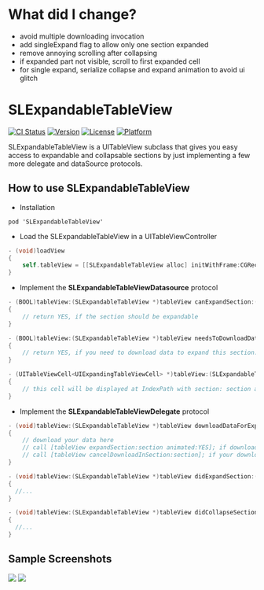 # What did I change?
* avoid multiple downloading invocation
* add singleExpand flag to allow only one section expanded
* remove annoying scrolling after collapsing
* if expanded part not visible, scroll to first expanded cell
* for single expand, serialize collapse and expand animation to avoid ui glitch

# SLExpandableTableView

[![CI Status](http://img.shields.io/travis/OliverLetterer/SLExpandableTableView.svg?style=flat)](https://travis-ci.org/OliverLetterer/SLExpandableTableView)
[![Version](https://img.shields.io/cocoapods/v/SLExpandableTableView.svg?style=flat)](http://cocoadocs.org/docsets/SLExpandableTableView)
[![License](https://img.shields.io/cocoapods/l/SLExpandableTableView.svg?style=flat)](http://cocoadocs.org/docsets/SLExpandableTableView)
[![Platform](https://img.shields.io/cocoapods/p/SLExpandableTableView.svg?style=flat)](http://cocoadocs.org/docsets/SLExpandableTableView)

SLExpandableTableView is a UITableView subclass that gives you easy access to expandable and collapsable sections by just implementing a few more delegate and dataSource protocols.

## How to use SLExpandableTableView

* Installation

```
pod 'SLExpandableTableView'
```

* Load the SLExpandableTableView in a UITableViewController

```objective-c
- (void)loadView
{
    self.tableView = [[SLExpandableTableView alloc] initWithFrame:CGRectZero style:UITableViewStylePlain];
}
```

* Implement the **SLExpandableTableViewDatasource** protocol

```objective-c
- (BOOL)tableView:(SLExpandableTableView *)tableView canExpandSection:(NSInteger)section
{
    // return YES, if the section should be expandable
}

- (BOOL)tableView:(SLExpandableTableView *)tableView needsToDownloadDataForExpandableSection:(NSInteger)section
{
    // return YES, if you need to download data to expand this section. tableView will call tableView:downloadDataForExpandableSection: for this section
}

- (UITableViewCell<UIExpandingTableViewCell> *)tableView:(SLExpandableTableView *)tableView expandingCellForSection:(NSInteger)section
{
    // this cell will be displayed at IndexPath with section: section and row 0
}
```

* Implement the **SLExpandableTableViewDelegate** protocol

```objective-c
- (void)tableView:(SLExpandableTableView *)tableView downloadDataForExpandableSection:(NSInteger)section
{
    // download your data here
    // call [tableView expandSection:section animated:YES]; if download was successful
    // call [tableView cancelDownloadInSection:section]; if your download was NOT successful
}

- (void)tableView:(SLExpandableTableView *)tableView didExpandSection:(NSUInteger)section animated:(BOOL)animated
{
  //...
}

- (void)tableView:(SLExpandableTableView *)tableView didCollapseSection:(NSUInteger)section animated:(BOOL)animated
{
  //...
}

```

## Sample Screenshots
<img src="https://github.com/OliverLetterer/SLExpandableTableView/raw/master/Screenshots/1.png">
<img src="https://github.com/OliverLetterer/SLExpandableTableView/raw/master/Screenshots/2.png">
